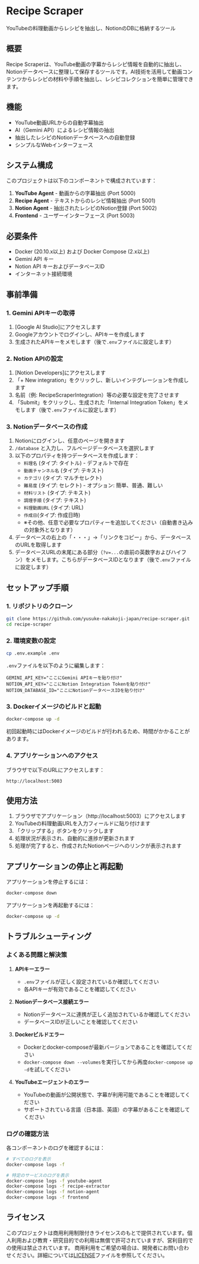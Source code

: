 # Recipe Scraper

YouTubeの料理動画からレシピを抽出し、NotionのDBに格納するツール

## 概要

Recipe Scraperは、YouTube動画の字幕からレシピ情報を自動的に抽出し、Notionデータベースに整理して保存するツールです。AI技術を活用して動画コンテンツからレシピの材料や手順を抽出し、レシピコレクションを簡単に管理できます。

## 機能

- YouTube動画URLからの自動字幕抽出
- AI（Gemini API）によるレシピ情報の抽出
- 抽出したレシピのNotionデータベースへの自動登録
- シンプルなWebインターフェース

## システム構成

このプロジェクトは以下のコンポーネントで構成されています：

1. **YouTube Agent** - 動画からの字幕抽出 (Port 5000)
2. **Recipe Agent** - テキストからのレシピ情報抽出 (Port 5001)
3. **Notion Agent** - 抽出されたレシピのNotion登録 (Port 5002)
4. **Frontend** - ユーザーインターフェース (Port 5003)

## 必要条件

- Docker (20.10.x以上) および Docker Compose (2.x以上)
- Gemini API キー
- Notion API キーおよびデータベースID
- インターネット接続環境

## 事前準備

### 1. Gemini APIキーの取得

1. [Google AI Studio]にアクセスします
2. Googleアカウントでログインし、APIキーを作成します
3. 生成されたAPIキーをメモします（後で`.env`ファイルに設定します）

### 2. Notion APIの設定

1. [Notion Developers]にアクセスします
2. 「+ New integration」をクリックし、新しいインテグレーションを作成します
3. 名前（例: RecipeScraperIntegration）等の必要な設定を完了させます
4. 「Submit」をクリックし、生成された「Internal Integration Token」をメモします（後で`.env`ファイルに設定します）

### 3. Notionデータベースの作成

1. Notionにログインし、任意のページを開きます
2. `/database` と入力し、フルページデータベースを選択します
3. 以下のプロパティを持つデータベースを作成します：
   - `料理名` (タイプ: タイトル) - デフォルトで存在
   - `動画チャンネル名` (タイプ: テキスト)
   - `カテゴリ` (タイプ: マルチセレクト)
   - `難易度` (タイプ: セレクト) - オプション: 簡単、普通、難しい
   - `材料リスト` (タイプ: テキスト)
   - `調理手順` (タイプ: テキスト)
   - `料理動画URL` (タイプ: URL)
   - `作成日`(タイプ: 作成日時)
   - ※その他、任意で必要なプロパティーを追加してください（自動書き込みの対象外となります）
4. データベースの右上の「・・・」→「リンクをコピー」から、データベースのURLを取得します
5. データベースURLの末尾にある部分（`?v=...`の直前の英数字およびハイフン）をメモします。こちらがデータベースIDとなります（後で`.env`ファイルに設定します）

## セットアップ手順

### 1. リポジトリのクローン

```bash
git clone https://github.com/yusuke-nakakoji-japan/recipe-scraper.git
cd recipe-scraper
```

### 2. 環境変数の設定

```bash
cp .env.example .env
```

`.env`ファイルを以下のように編集します：

```
GEMINI_API_KEY="ここにGemini APIキーを貼り付け"
NOTION_API_KEY="ここにNotion Integration Tokenを貼り付け"
NOTION_DATABASE_ID="ここにNotionデータベースIDを貼り付け"
```

### 3. Dockerイメージのビルドと起動

```bash
docker-compose up -d
```

初回起動時にはDockerイメージのビルドが行われるため、時間がかかることがあります。

### 4. アプリケーションへのアクセス

ブラウザで以下のURLにアクセスします：
```
http://localhost:5003
```

## 使用方法

1. ブラウザでアプリケーション（http://localhost:5003）にアクセスします
2. YouTubeの料理動画URLを入力フィールドに貼り付けます
3. 「クリップする」ボタンをクリックします
4. 処理状況が表示され、自動的に進捗が更新されます
5. 処理が完了すると、作成されたNotionページへのリンクが表示されます

## アプリケーションの停止と再起動

アプリケーションを停止するには：
```bash
docker-compose down
```

アプリケーションを再起動するには：
```bash
docker-compose up -d
```

## トラブルシューティング

### よくある問題と解決策

1. **APIキーエラー**
   - `.env`ファイルが正しく設定されているか確認してください
   - 各APIキーが有効であることを確認してください

2. **Notionデータベース接続エラー**
   - Notionデータベースに連携が正しく追加されているか確認してください
   - データベースIDが正しいことを確認してください

3. **Dockerビルドエラー**
   - Dockerとdocker-composeが最新バージョンであることを確認してください
   - `docker-compose down --volumes`を実行してから再度`docker-compose up -d`を試してください

4. **YouTubeエージェントのエラー**
   - YouTubeの動画が公開状態で、字幕が利用可能であることを確認してください
   - サポートされている言語（日本語、英語）の字幕があることを確認してください

### ログの確認方法

各コンポーネントのログを確認するには：

```bash
# すべてのログを表示
docker-compose logs -f

# 特定のサービスのログを表示
docker-compose logs -f youtube-agent
docker-compose logs -f recipe-extractor 
docker-compose logs -f notion-agent
docker-compose logs -f frontend
```

## ライセンス

このプロジェクトは商用利用制限付きライセンスのもとで提供されています。個人利用および教育・研究目的での利用は無償で許可されていますが、営利目的での使用は禁止されています。
商用利用をご希望の場合は、開発者にお問い合わせください。詳細については[LICENSE](LICENSE)ファイルを参照してください。